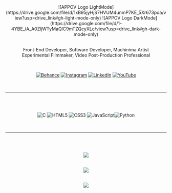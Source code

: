 <div align="center">
    ![APPOV Logo LightMode](https://drive.google.com/file/d/1xB95jyHjS7HVUM4unmP7KE_5Xr673poa/view?usp=drive_link#gh-light-mode-only)
    ![APPOV Logo DarkMode](https://drive.google.com/file/d/1-4YBE_iA_A0ZljWTyMaQlC9mTZQcyXLc/view?usp=drive_link#gh-dark-mode-only)
</div>

<br>
<p align="center">
Front-End Developer, Software Developer, Machinima Artist <br>
Experimental Filmmaker, Video Post-Production Professional
</p>

<br>

<div align="center">

[![Behance](https://img.shields.io/badge/Behance-2b2b2b?style=flat-square&logo=behance&logoColor=white)](https://behance.net/APPOV) [![Instagram](https://img.shields.io/badge/Instagram-2b2b2b.svg?style=flat-square&logo=Instagram&logoColor=white)](https://instagram.com/appovfilm) [![LinkedIn](https://img.shields.io/badge/LinkedIn-2b2b2b.svg?style=flat-square&logo=linkedin&logoColor=white)](https://linkedin.com/in/apixelatedpointofview) [![YouTube](https://img.shields.io/badge/YouTube-2b2b2b.svg?style=flat-square&logo=YouTube&logoColor=white)](https://youtube.com/@apixelatedpointofview) 
</div>
<Br>

----
<br><Br>
<div align="center">

![C](https://img.shields.io/badge/C-%2300599C.svg?style=flat-square&logo=c&logoColor=white) ![HTML5](https://img.shields.io/badge/HTML5-%23E34F26.svg?style=flat-square&logo=html5&logoColor=white) ![CSS3](https://img.shields.io/badge/CSS3-%231572B6.svg?style=flat-square&logo=CSS3&logoColor=white) ![JavaScript](https://img.shields.io/badge/JavaScript-2b2b2b.svg?style=flat-square&logo=javascript&logoColor=ffff00)![Python](https://img.shields.io/badge/Python-3670A0?style=flat-square&logo=python&logoColor=ffdd54)
</div>
<br>

----
<br><br>
<div align="center">

![](https://github-readme-stats.vercel.app/api/top-langs/?username=Jiyorude&theme=vue-dark&hide_border=false&include_all_commits=false&count_private=false&layout=compact)<br><br>

![](https://github-readme-stats.vercel.app/api?username=Jiyorude&theme=vue-dark&hide_border=false&include_all_commits=false&count_private=false)<br/><br>

![](https://github-readme-streak-stats.herokuapp.com/?user=Jiyorude&theme=vue-dark&hide_border=false)<br/>
</div>

<br>

